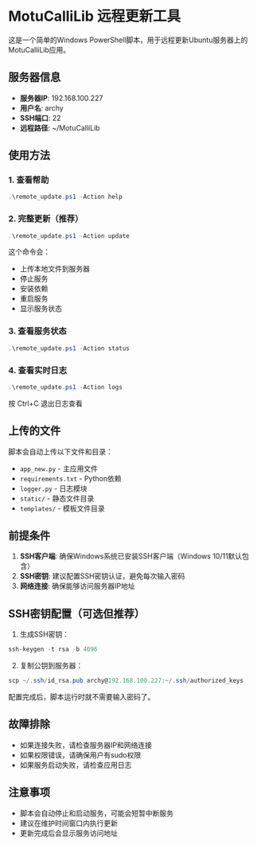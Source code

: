 # MotuCalliLib 远程更新工具

这是一个简单的Windows PowerShell脚本，用于远程更新Ubuntu服务器上的MotuCalliLib应用。

## 服务器信息

- **服务器IP**: 192.168.100.227
- **用户名**: archy
- **SSH端口**: 22
- **远程路径**: ~/MotuCalliLib

## 使用方法

### 1. 查看帮助
```powershell
.\remote_update.ps1 -Action help
```

### 2. 完整更新（推荐）
```powershell
.\remote_update.ps1 -Action update
```
这个命令会：
- 上传本地文件到服务器
- 停止服务
- 安装依赖
- 重启服务
- 显示服务状态

### 3. 查看服务状态
```powershell
.\remote_update.ps1 -Action status
```

### 4. 查看实时日志
```powershell
.\remote_update.ps1 -Action logs
```
按 Ctrl+C 退出日志查看

## 上传的文件

脚本会自动上传以下文件和目录：
- `app_new.py` - 主应用文件
- `requirements.txt` - Python依赖
- `logger.py` - 日志模块
- `static/` - 静态文件目录
- `templates/` - 模板文件目录

## 前提条件

1. **SSH客户端**: 确保Windows系统已安装SSH客户端（Windows 10/11默认包含）
2. **SSH密钥**: 建议配置SSH密钥认证，避免每次输入密码
3. **网络连接**: 确保能够访问服务器IP地址

## SSH密钥配置（可选但推荐）

1. 生成SSH密钥：
```powershell
ssh-keygen -t rsa -b 4096
```

2. 复制公钥到服务器：
```powershell
scp ~/.ssh/id_rsa.pub archy@192.168.100.227:~/.ssh/authorized_keys
```

配置完成后，脚本运行时就不需要输入密码了。

## 故障排除

- 如果连接失败，请检查服务器IP和网络连接
- 如果权限错误，请确保用户有sudo权限
- 如果服务启动失败，请检查应用日志

## 注意事项

- 脚本会自动停止和启动服务，可能会短暂中断服务
- 建议在维护时间窗口内执行更新
- 更新完成后会显示服务访问地址
